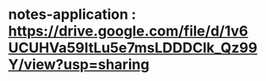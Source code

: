 # notes-application : https://drive.google.com/file/d/1v6UCUHVa59ItLu5e7msLDDDClk_Qz99Y/view?usp=sharing
